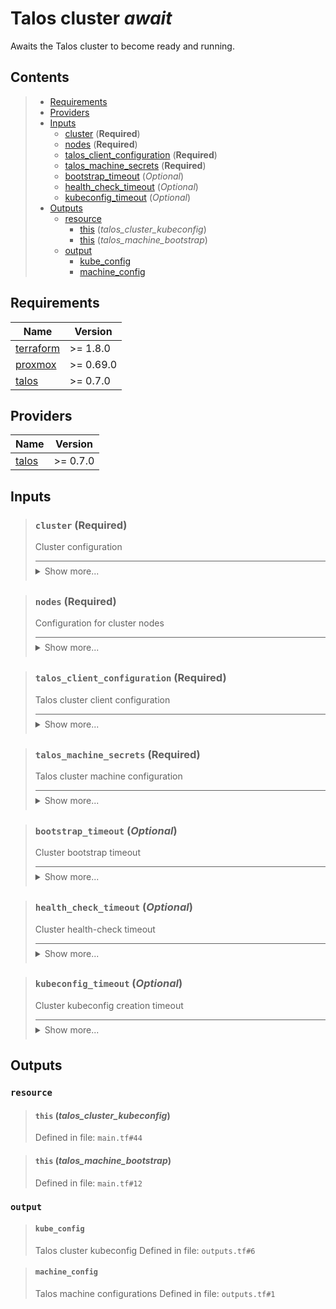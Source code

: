 # Talos cluster *await*

Awaits the Talos cluster to become ready and running.
## Contents

<blockquote>

- [Requirements](#requirements)
- [Providers](#providers)
- [Inputs](#inputs)
  - [cluster](#cluster-required) (**Required**)
  - [nodes](#nodes-required) (**Required**)
  - [talos_client_configuration](#talos_client_configuration-required) (**Required**)
  - [talos_machine_secrets](#talos_machine_secrets-required) (**Required**)
  - [bootstrap_timeout](#bootstrap_timeout-optional) (*Optional*)
  - [health_check_timeout](#health_check_timeout-optional) (*Optional*)
  - [kubeconfig_timeout](#kubeconfig_timeout-optional) (*Optional*)
- [Outputs](#outputs)
  - [resource](#resource)
    - [this](#this-talos_cluster_kubeconfig) (*talos_cluster_kubeconfig*)
    - [this](#this-talos_machine_bootstrap) (*talos_machine_bootstrap*)
  - [output](#output)
    - [kube_config](#kube_config)
    - [machine_config](#machine_config)</blockquote>

## Requirements

| Name | Version |
|------|---------|
| <a name="requirement_terraform"></a> [terraform](#requirement\_terraform) | >= 1.8.0 |
| <a name="requirement_proxmox"></a> [proxmox](#requirement\_proxmox) | >= 0.69.0 |
| <a name="requirement_talos"></a> [talos](#requirement\_talos) | >= 0.7.0 |
## Providers

| Name | Version |
|------|---------|
| <a name="provider_talos"></a> [talos](#provider\_talos) | >= 0.7.0 |

## Inputs
<blockquote>

### `cluster` (**Required**)
Cluster configuration

<details style="border-top-color: inherit; border-top-width: 0.1em; border-top-style: solid; padding-top: 0.5em; padding-bottom: 0.5em;">
  <summary>Show more...</summary>

  **Type**:
  ```hcl
    object({
    name          = string
    talos_version = string
    endpoint      = string
  })
  ````
  Defined in file: `variables.tf#1`

</details>
</blockquote>
<blockquote>

### `nodes` (**Required**)
Configuration for cluster nodes

<details style="border-top-color: inherit; border-top-width: 0.1em; border-top-style: solid; padding-top: 0.5em; padding-bottom: 0.5em;">
  <summary>Show more...</summary>

  **Type**:
  ```hcl
    list(object({
    name         = string
    machine_type = string
    ip           = string
  }))
  ````
  Defined in file: `variables.tf#41`

</details>
</blockquote>
<blockquote>

### `talos_client_configuration` (**Required**)
Talos cluster client configuration

<details style="border-top-color: inherit; border-top-width: 0.1em; border-top-style: solid; padding-top: 0.5em; padding-bottom: 0.5em;">
  <summary>Show more...</summary>

  **Type**:
  ```hcl
    map(any)
  ````
  Defined in file: `variables.tf#15`

</details>
</blockquote>
<blockquote>

### `talos_machine_secrets` (**Required**)
Talos cluster machine configuration

<details style="border-top-color: inherit; border-top-width: 0.1em; border-top-style: solid; padding-top: 0.5em; padding-bottom: 0.5em;">
  <summary>Show more...</summary>

  **Type**:
  ```hcl
    any
  ````
  Defined in file: `variables.tf#10`

</details>
</blockquote>
<blockquote>

### `bootstrap_timeout` (*Optional*)
Cluster bootstrap timeout

<details style="border-top-color: inherit; border-top-width: 0.1em; border-top-style: solid; padding-top: 0.5em; padding-bottom: 0.5em;">
  <summary>Show more...</summary>

  **Type**:
  ```hcl
    string
  ````
  **Default**:
  ```json
    "5m"
  ```
  Defined in file: `variables.tf#20`

</details>
</blockquote>
<blockquote>

### `health_check_timeout` (*Optional*)
Cluster health-check timeout

<details style="border-top-color: inherit; border-top-width: 0.1em; border-top-style: solid; padding-top: 0.5em; padding-bottom: 0.5em;">
  <summary>Show more...</summary>

  **Type**:
  ```hcl
    string
  ````
  **Default**:
  ```json
    "10m"
  ```
  Defined in file: `variables.tf#27`

</details>
</blockquote>
<blockquote>

### `kubeconfig_timeout` (*Optional*)
Cluster kubeconfig creation timeout

<details style="border-top-color: inherit; border-top-width: 0.1em; border-top-style: solid; padding-top: 0.5em; padding-bottom: 0.5em;">
  <summary>Show more...</summary>

  **Type**:
  ```hcl
    string
  ````
  **Default**:
  ```json
    "1m"
  ```
  Defined in file: `variables.tf#34`

</details>
</blockquote>

## Outputs
### `resource`
<blockquote>

#### `this` (_talos_cluster_kubeconfig_)
Defined in file: `main.tf#44`
</blockquote>
<blockquote>

#### `this` (_talos_machine_bootstrap_)
Defined in file: `main.tf#12`
</blockquote>

### `output`
<blockquote>

#### `kube_config`
Talos cluster kubeconfig
Defined in file: `outputs.tf#6`
</blockquote>
<blockquote>

#### `machine_config`
Talos machine configurations
Defined in file: `outputs.tf#1`
</blockquote>